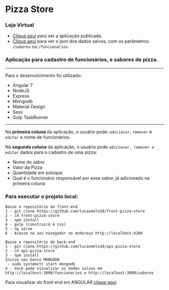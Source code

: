 # Pizza Store
### Loja Virtual
* [Clique aqui](https://pizzastorefront.herokuapp.com/) para ver a aplicação publicada.
* [Clique aqui](https://pizzastoreapi.herokuapp.com/) para ver o json dos dados salvos, com os parâmetros: `/sabores` ou `/funcionarios`.

### Aplicação para cadastro de funcionários, e sabores de pizza.
---

Para o desenvolvimento foi utilizado:
* Angular 7
* NodeJS
* Express
* Mongodb
* Material Design
* Sass
* Gulp TaskRunner

---

Na **primeira coluna** da aplicação, o usuário pode: `adicionar`, `remover` e `editar` o nome de funcionários.

Na **segunda coluna** da aplicação, o usuário pode `adicionar, remover e editar` dados para o cadastro de uma pizza:
- Nome do sabor
- Valor da Pizza
- Quantidade em estoque
- Qual é o funcionário responsável por esse sabor, já adicionado na primeira coluna 

### Para executar o projeto local:
~~~
Baixe o repositório do front-end
1 - git clone https://github.com/lucasmelo18/front-pizza-store
2 - cd front-pizza-store
3 - npm install
4 - gulp (construirá o css)
5 - ng serve 
6 - Acesse no seu navegador no endereço http://localhost:4200

Baixe o repositório do back-end
1 - git clone https://github.com/lucasmelo18/api-pizza-store
2 - cd api-pizza-store
3 - npm install
Inicie seu banco MONGODB 
 - sudo systemctl start mongodb
4 - Você pode visualizar os dados salvos em http://localhost:3000/funcionarios e http://localhost:3000/sabores

~~~

Para visualizar do front end em ANGULAR [clique aqui](https://github.com/lucasmelo18/front-pizza-store)